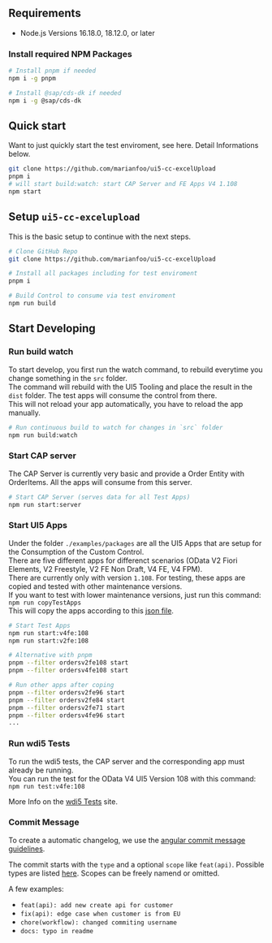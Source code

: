 ## Requirements
- Node.js Versions 16.18.0, 18.12.0, or later

### Install required NPM Packages

````sh
# Install pnpm if needed
npm i -g pnpm

# Install @sap/cds-dk if needed
npm i -g @sap/cds-dk
````

## Quick start

Want to just quickly start the test enviroment, see here. Detail Informations below.

````sh
git clone https://github.com/marianfoo/ui5-cc-excelUpload
pnpm i
# will start build:watch: start CAP Server and FE Apps V4 1.108
npm start
````

## Setup `ui5-cc-excelupload`

This is the basic setup to continue with the next steps.

````sh
# Clone GitHub Repo
git clone https://github.com/marianfoo/ui5-cc-excelUpload

# Install all packages including for test enviroment
pnpm i

# Build Control to consume via test enviroment
npm run build
````

## Start Developing

### Run build watch

To start develop, you first run the watch command, to rebuild everytime you change something in the `src` folder.  
The command will rebuild with the UI5 Tooling and place the result in the `dist` folder. The test apps will consume the control from there.  
This will not reload your app automatically, you have to reload the app manually.

````sh
# Run continuous build to watch for changes in `src` folder
npm run build:watch
````

### Start CAP server

The CAP Server is currently very basic and provide a Order Entity with OrderItems. All the apps will consume from this server.

````sh
# Start CAP Server (serves data for all Test Apps)
npm run start:server
````

### Start UI5 Apps

Under the folder `./examples/packages` are all the UI5 Apps that are setup for the Consumption of the Custom Control.  
There are five different apps for differenct scenarios (OData V2 Fiori Elements, V2 Freestyle, V2 FE Non Draft, V4 FE, V4 FPM).  
There are currently only with version `1.108`. For testing, these apps are copied and tested with other maintenance versions.  
If you want to test with lower maintenance versions, just run this command:  
`npm run copyTestApps`  
This will copy the apps according to this [json file](https://github.com/marianfoo/ui5-cc-excelUpload/blob/main/dev/testapps.json).

````sh
# Start Test Apps
npm run start:v4fe:108
npm run start:v2fe:108

# Alternative with pnpm
pnpm --filter ordersv2fe108 start
pnpm --filter ordersv4fe108 start

# Run other apps after coping
pnpm --filter ordersv2fe96 start
pnpm --filter ordersv2fe84 start
pnpm --filter ordersv2fe71 start
pnpm --filter ordersv4fe96 start
...
````

### Run wdi5 Tests

To run the wdi5 tests, the CAP server and the corresponding app must already be running.  
You can run the test for the OData V4 UI5 Version 108 with this command:  
`npm run test:v4fe:108`  

More Info on the [wdi5 Tests](./wdi5.md) site.

### Commit Message

To create a automatic changelog, we use the [angular commit message guidelines](https://github.com/angular/angular/blob/22b96b9/CONTRIBUTING.md#commit).

The commit starts with the `type` and a optional `scope` like `feat(api)`. Possible types are listed [here](https://github.com/angular/angular/blob/22b96b9/CONTRIBUTING.md#type). Scopes can be freely namend or omitted.

A few examples:

- `feat(api): add new create api for customer`
- `fix(api): edge case when customer is from EU`
- `chore(workflow): changed commiting username`
- `docs: typo in readme`